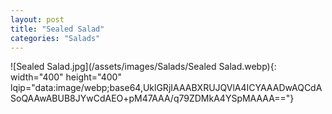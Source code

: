 ```yaml
---
layout: post
title: "Sealed Salad"
categories: "Salads"
---
```

![Sealed Salad.jpg](/assets/images/Salads/Sealed Salad.webp){: width="400" height="400" lqip="data:image/webp;base64,UklGRjIAAABXRUJQVlA4ICYAAADwAQCdASoQAAwABUB8JYwCdAEO+pM47AAA/q79ZDMkA4YSpMAAAA=="}


